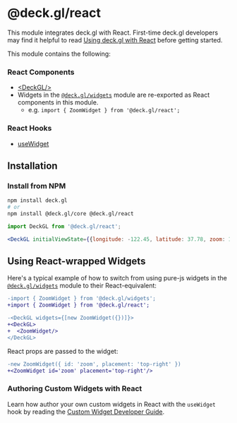 # @deck.gl/react

This module integrates deck.gl with React. First-time deck.gl developers may find it helpful to read [Using deck.gl with React](../../get-started/using-with-react.md) before getting started.

This module contains the following:

### React Components

- [\<DeckGL/>](./deckgl.md)
- Widgets in the [`@deck.gl/widgets`](../widgets/overview.md) module are re-exported as React components in this module.
  - e.g. `import { ZoomWidget } from '@deck.gl/react';`

### React Hooks

- [useWidget](./use-widget.md)

## Installation

### Install from NPM

```bash
npm install deck.gl
# or
npm install @deck.gl/core @deck.gl/react
```

```jsx
import DeckGL from '@deck.gl/react';

<DeckGL initialViewState={{longitude: -122.45, latitude: 37.78, zoom: 12}}/>
```

## Using React-wrapped Widgets

Here's a typical example of how to switch from using pure-js widgets in the [`@deck.gl/widgets`](../widgets/overview.md) module to their React-equivalent:

```diff
-import { ZoomWidget } from '@deck.gl/widgets';
+import { ZoomWidget } from '@deck.gl/react';

-<DeckGL widgets={[new ZoomWidget({})]}>
+<DeckGL>
+  <ZoomWidget/>
</DeckGL>
```

React props are passed to the widget:

```diff
-new ZoomWidget({ id: 'zoom', placement: 'top-right' })
+<ZoomWidget id='zoom' placement='top-right'/>
```

### Authoring Custom Widgets with React

Learn how author your own custom widgets in React with the `useWidget` hook by reading the [Custom Widget Developer Guide](../../developer-guide/custom-widgets/).
